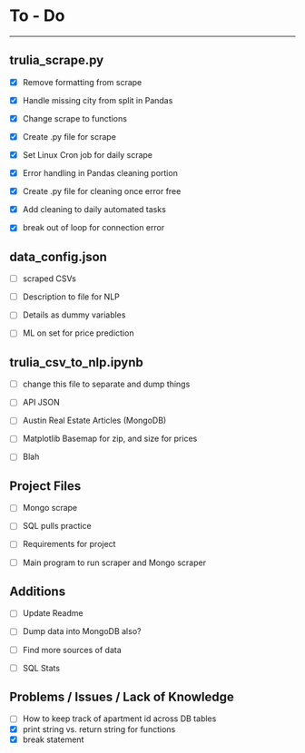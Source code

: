 # To - Do
---

## trulia_scrape.py

- [X]  Remove formatting from scrape
- [X]  Handle missing city from split in Pandas
- [X]  Change scrape to functions
- [X]  Create .py file for scrape
- [X]  Set Linux Cron job for daily scrape
- [X]  Error handling in Pandas cleaning portion
- [X]  Create .py file for cleaning once error free
- [X]  Add cleaning to daily automated tasks
- [X]  break out of loop for connection error


## data_config.json

- [ ]  scraped CSVs
- [ ]  Description to file for NLP
- [ ]  Details as dummy variables
- [ ]  ML on set for price prediction


## trulia_csv_to_nlp.ipynb

- [ ]  change this file to separate and dump things
- [ ]  API JSON 
- [ ]  Austin Real Estate Articles (MongoDB)
- [ ]  Matplotlib Basemap for zip, and size for prices
- [ ]  Blah


## Project Files

- [ ]  Mongo scrape
- [ ]  SQL pulls practice
- [ ]  Requirements for project
- [ ]  Main program to run scraper and Mongo scraper


## Additions

- [ ]  Update Readme
- [ ]  Dump data into MongoDB also?
- [ ]  Find more sources of data
- [ ]  SQL Stats


## Problems / Issues / Lack of Knowledge

- [ ]  How to keep track of apartment id across DB tables
- [X]  print string vs. return string for functions
- [X]  break statement